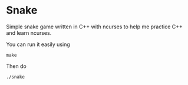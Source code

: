 # Snake

Simple snake game written in C++ with ncurses to help me practice C++ and learn ncurses.

You can run it easily using

```
make
```
Then do
```
./snake
```

